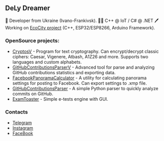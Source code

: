 ## DeLy Dreamer

🤪 Developer from Ukraine (Ivano-Frankivsk). 
👨‍💻 C++ @ IoT / C# @ .NET
🖊 Working on [EcoCity project](https://eco-city.org.ua/) (C++, ESP32/ESP8266, Arduino Framework).

### OpenSource projects:
* [CryptosV](https://github.com/DreamerDeLy/CryptosV) - Program for text cryptography. Can encrypt/decrypt classic ciphers: Caesar, Vigenere, Atbash, A1Z26 and more. Supports two languages and custom alphabets.
* [GitHubContributionsParserV](https://github.com/DreamerDeLy/GitHubContributionsParserV) - Advanced tool for parse and analyzing GitHub contributions statistics and exporting data.
* [FacebookPanoramaCalculator](https://github.com/DreamerDeLy/FacebookPanoramaCalculator) - A utility for calculating panorama settings for posting to Facebook. Can export settings to .xmp file.
* [GitHubContributionsParser](https://github.com/DreamerDeLy/GitHubContributionsParser) - A simple Python parser to quickly analyze commits on GitHub.
* [ExamToaster](https://github.com/DreamerDeLy/ExamToaster) - Simple e-tests engine with GUI.

### Contacts
* [Telegram](https://t.me/delydreamer)
* [Instagram](https://instagram.com/delydreamer)
* [FaceBook](https://www.facebook.com/DeLyDreamer)
